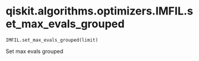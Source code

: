 # qiskit.algorithms.optimizers.IMFIL.set\_max\_evals\_grouped

`IMFIL.set_max_evals_grouped(limit)`

Set max evals grouped
